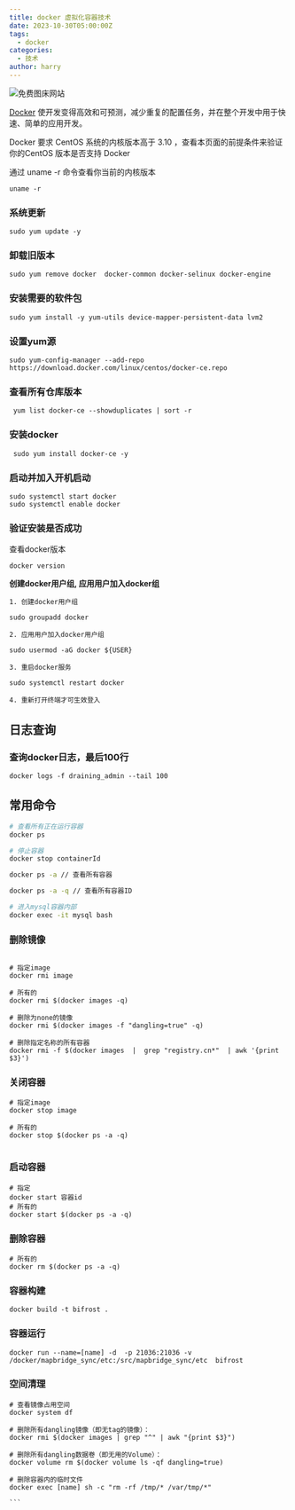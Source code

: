 ```yaml
---
title: docker 虚拟化容器技术
date: 2023-10-30T05:00:00Z
tags:
  - docker
categories:
  - 技术
author: harry
---
```


<img src="https://pic.imgdb.cn/item/656f2ca9c458853aef7aa66b.jpg" alt="免费图床网站">

[Docker](https://www.docker.com/) 使开发变得高效和可预测，减少重复的配置任务，并在整个开发中用于快速、简单的应用开发。



<!--more-->



Docker 要求 CentOS 系统的内核版本高于 3.10 ，查看本页面的前提条件来验证你的CentOS 版本是否支持 Docker

通过 uname -r 命令查看你当前的内核版本


```shell
uname -r
```

### 系统更新



```shell
sudo yum update -y
```

### 卸载旧版本


```shell
sudo yum remove docker  docker-common docker-selinux docker-engine
```

### 安装需要的软件包



```shell
sudo yum install -y yum-utils device-mapper-persistent-data lvm2
```

### 设置yum源



```shell
sudo yum-config-manager --add-repo https://download.docker.com/linux/centos/docker-ce.repo
```

### 查看所有仓库版本



```shell
 yum list docker-ce --showduplicates | sort -r
```

### 安装docker



```shell
 sudo yum install docker-ce -y 
```

### 启动并加入开机启动



```shell
sudo systemctl start docker 
sudo systemctl enable docker
```

### 验证安装是否成功

查看docker版本


```shell
docker version
```


 **创建docker用户组, 应用用户加入docker组**



```shell
1. 创建docker用户组

sudo groupadd docker

2. 应用用户加入docker用户组

sudo usermod -aG docker ${USER}

3. 重启docker服务

sudo systemctl restart docker

4. 重新打开终端才可生效登入
```



## 日志查询

### 查询docker日志，最后100行


```shell
docker logs -f draining_admin --tail 100
```

## 常用命令



```sh
# 查看所有正在运行容器 
docker ps 

# 停止容器
docker stop containerId

docker ps -a // 查看所有容器 

docker ps -a -q // 查看所有容器ID

# 进入mysql容器内部
docker exec -it mysql bash

```

### 删除镜像



```shell

# 指定image
docker rmi image

# 所有的
docker rmi $(docker images -q) 

# 删除为none的镜像
docker rmi $(docker images -f "dangling=true" -q)

# 删除指定名称的所有容器
docker rmi -f $(docker images  |  grep "registry.cn*"  | awk '{print $3}')

```

### 关闭容器



```shell
# 指定image
docker stop image

# 所有的
docker stop $(docker ps -a -q)


```

### 启动容器



```shell
# 指定
docker start 容器id
# 所有的
docker start $(docker ps -a -q)
```

### 删除容器



```shell
# 所有的
docker rm $(docker ps -a -q)
```

### 容器构建



```shell
docker build -t bifrost .
```

### 容器运行



```shell
docker run --name=[name] -d  -p 21036:21036 -v /docker/mapbridge_sync/etc:/src/mapbridge_sync/etc  bifrost
```

### 空间清理


````shell
# 查看镜像占用空间
docker system df

# 删除所有dangling镜像（即无tag的镜像）：
docker rmi $(docker images | grep "^" | awk "{print $3}")

# 删除所有dangling数据卷（即无用的Volume）：
docker volume rm $(docker volume ls -qf dangling=true)

# 删除容器内的临时文件
docker exec [name] sh -c "rm -rf /tmp/* /var/tmp/*"

```